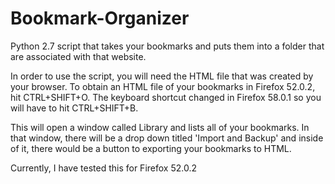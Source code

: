# Bookmark-Organizer
Python 2.7 script that takes your bookmarks and puts them into a folder that are associated with that website.

In order to use the script, you will need the HTML file that was created by your browser. To obtain an HTML file of your bookmarks in Firefox 52.0.2, hit CTRL+SHIFT+O. The keyboard shortcut changed in Firefox 58.0.1 so you will have to hit CTRL+SHIFT+B. 

This will open a window called Library and lists all of your bookmarks. In that window, there will be a drop down titled 'Import and Backup' and inside of it, there would be a button to exporting your bookmarks to HTML.

Currently, I have tested this for Firefox 52.0.2 
